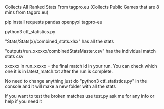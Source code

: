 Collects All Ranked Stats From tagpro.eu (Collects Public Games that are 8 mins from tagpro.eu)


pip install requests pandas openpyxl tagpro-eu

python3 ctf_statistics.py

"Stats/Stats(x)/combined_stats.xlsx" has all the stats

"outputs/run_xxxxxx/combinedStatsMaster.csv" has the individual match stats csv

xxxxxx in run_xxxxx = the final match id in your run. You can check which one it is in latest_match.txt after the run is complete.


No need to change anything just do "python3 ctf_statistics.py" in the console and it will make a new folder with all the stats


If you want to test the broken matches use test.py ask me for any info or help if you need it
